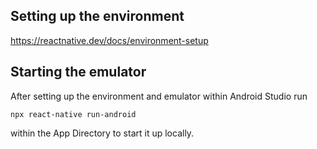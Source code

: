 ## Setting up the environment ##

https://reactnative.dev/docs/environment-setup

## Starting the emulator ##

After setting up the environment and emulator within Android Studio run

    npx react-native run-android

within the App Directory to start it up locally.